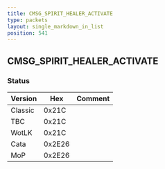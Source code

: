 ```yaml
---
title: CMSG_SPIRIT_HEALER_ACTIVATE
type: packets
layout: single_markdown_in_list
position: 541
---
```


## CMSG_SPIRIT_HEALER_ACTIVATE

### Status

Version    | Hex        | Comment
---------- | ---------- | ---------- 
Classic    | 0x21C      | 
TBC        | 0x21C      | 
WotLK      | 0x21C      | 
Cata       | 0x2E26     | 
MoP        | 0x2E26     | 